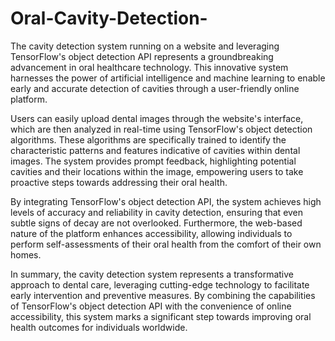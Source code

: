 # Oral-Cavity-Detection-

The cavity detection system running on a website and leveraging TensorFlow's object detection API represents a groundbreaking advancement in oral healthcare technology. This innovative system harnesses the power of artificial intelligence and machine learning to enable early and accurate detection of cavities through a user-friendly online platform.

Users can easily upload dental images through the website's interface, which are then analyzed in real-time using TensorFlow's object detection algorithms. These algorithms are specifically trained to identify the characteristic patterns and features indicative of cavities within dental images. The system provides prompt feedback, highlighting potential cavities and their locations within the image, empowering users to take proactive steps towards addressing their oral health.

By integrating TensorFlow's object detection API, the system achieves high levels of accuracy and reliability in cavity detection, ensuring that even subtle signs of decay are not overlooked. Furthermore, the web-based nature of the platform enhances accessibility, allowing individuals to perform self-assessments of their oral health from the comfort of their own homes.

In summary, the cavity detection system represents a transformative approach to dental care, leveraging cutting-edge technology to facilitate early intervention and preventive measures. By combining the capabilities of TensorFlow's object detection API with the convenience of online accessibility, this system marks a significant step towards improving oral health outcomes for individuals worldwide.
